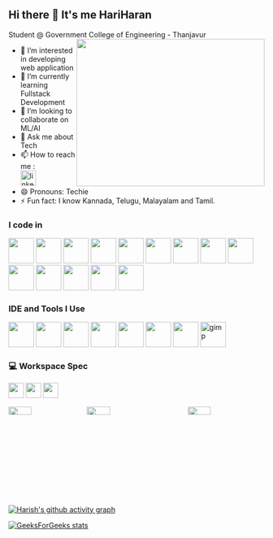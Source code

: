 ## Hi there 👋 It's me HariHaran

Student @ Government College of Engineering - Thanjavur
<img align="right" width="370" height="290" src="https://cdn.dribbble.com/userupload/16418336/file/original-4c3fd5c6563b9572a50a8a7936b203ce.png?resize=1504x1128">                                               
- 👀 I’m interested in developing web application
- 🌱 I’m currently learning Fullstack Development
- 👯 I’m looking to collaborate on ML/AI
- 💬 Ask me about Tech
- 📫 How to reach me :
<br />  [<img width="30" height="30" src="https://img.icons8.com/color/48/linkedin.png" alt="linkedin"/>](https://www.linkedin.com/in/hariharan-somasundharam/)
- 😄 Pronouns: Techie
- ⚡ Fun fact: I know Kannada, Telugu, Malayalam and Tamil.

### I code in
<img height="50" width="50" src="https://img.icons8.com/color/48/000000/python.png" /> <img height="50" width="50" src="https://img.icons8.com/color/48/000000/c-programming.png" /> <img height="50" width="50" src="https://img.icons8.com/color/48/000000/java-coffee-cup-logo.png" /> <img height="50" width="50" src="https://img.icons8.com/color/48/000000/html-5.png" /> <img height="50" width="50" src="https://img.icons8.com/color/48/000000/css3.png" /> <img height="50" width="50" src="https://img.icons8.com/color/48/000000/javascript.png"/> <img height="50" width="50" src="https://img.icons8.com/color/48/000000/sass.png"/> <img height="50" width="50" src="https://img.icons8.com/color/48/000000/bootstrap.png" /> <img height="50" width="50" src="https://img.icons8.com/color/48/000000/tensorflow.png"/> <img height="50" width="50" src="https://img.icons8.com/color/48/000000/react-native.png"/>  <img height="50" width="50" src="https://img.icons8.com/color/48/000000/mysql-logo.png"/> <img height="50" width="50" src="https://img.icons8.com/color/48/000000/mongodb.png"/> <img height="50" width="50" src="https://img.icons8.com/color/48/000000/nodejs.png"/> <img height="50" width="50" src="https://img.icons8.com/color/48/000000/spring-logo.png"/> 

### IDE and Tools I Use
<img height="50" width="50" src="https://img.icons8.com/color/48/000000/visual-studio-code-2019.png"/> <img height="50" width="50" src="https://img.icons8.com/color/48/000000/pycharm.png"/> <img height="50" width="50" src="https://img.icons8.com/color/50/000000/git.png"/> <img height="50" src="https://img.icons8.com/officel/480/null/java-eclipse.png"/> <img height="50" width="50" src="https://img.icons8.com/doodle/48/000000/adobe-photoshop.png"/> <img height="50" width="50" src="https://img.icons8.com/color/48/000000/figma--v1.png"/> <img height="50" src="https://img.shields.io/badge/Netlify-00C7B7?style=for-the-badge&logo=netlify&logoColor=white"/> <img width="50" height="50" src="https://img.icons8.com/fluency/48/gimp.png" alt="gimp"/>


### 💻 Workspace Spec
<img height="30" src="https://img.shields.io/badge/Tuf Gaming-A15-ED1C24?style=for-the-badge&logo=asus&logoColor=white"/> <img height="30" src="https://img.shields.io/badge/NVIDIA-GTX3050-76B900?style=for-the-badge&logo=nvidia&logoColor=white"/>  <img height="30" src="https://img.shields.io/badge/AMD-Ryzen_7_7435H-ED1C24?style=for-the-badge&logo=amd&logoColor=white"/> 

<div style="height:180px"><img height="auto" width="30%;" align="left" src="https://github-readme-stats.vercel.app/api?username=hariharan-somasundharam&theme=vue-dark&show_icons=true&hide_border=true&count_private=true"/><img height="auto" width="30%;" align="center" src="https://github-readme-streak-stats.herokuapp.com/?user=hariharan-somasundharam&theme=vue-dark&hide_border=true"/><img height="auto" width="30%;" align="right" src="https://github-readme-stats.vercel.app/api/top-langs/?username=hariharan-somasundharam&theme=vue-dark&show_icons=true&hide_border=true&layout=compact"/></div>

[![Harish's github activity graph](https://github-readme-activity-graph.vercel.app/graph?username=hariharan-somasundharam&bg_color=000000&color=ffffff&line=51f565&point=ffffff&area=true&hide_border=true)](https://github.com/ashutosh00710/github-readme-activity-graph)

[![GeeksForGeeks stats](https://geeks-for-geeks-stats-card.vercel.app/?username=hariharan_somasundharam)](https://auth.geeksforgeeks.org/user/hariharan_somasundharam/practice/)
<!---
hariharan-somasundharam/hariharan-somasundharam is a ✨ special ✨ repository because its `README.md` (this file) appears on your GitHub profile.
You can click the Preview link to take a look at your changes.
--->
